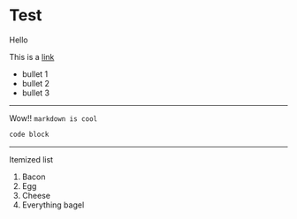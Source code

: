 # Test

Hello

This is a [link](https://kevin.garden)

- bullet 1
- bullet 2
- bullet 3

---

Wow!! `markdown is cool`

```rust
code block
```

---

Itemized list

1. Bacon
2. Egg
3. Cheese
4. Everything bagel
